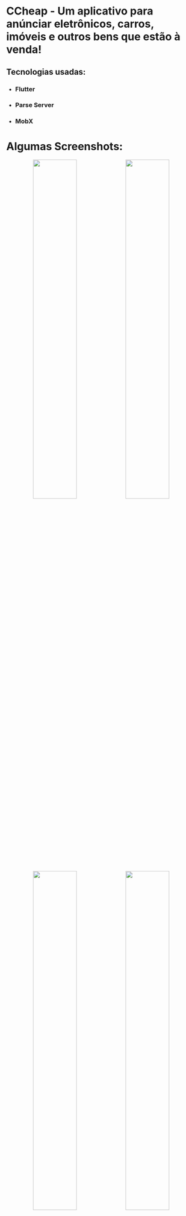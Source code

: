 # CCheap - Um aplicativo para anúnciar eletrônicos, carros, imóveis e outros bens que estão à venda!

## Tecnologias usadas:

- ### Flutter
- ### Parse Server
- ### MobX

# Algumas Screenshots:

<p align="center">
    <img width="48%" src="https://i.imgur.com/TukMbqN.png">
    <img width="48%" src="https://i.imgur.com/xdAfzlW.png">
</p>

<p align="center">
    <img width="48%" src="https://i.imgur.com/D0UdTY6.png">
    <img width="48%" src="https://i.imgur.com/HFTxFtf.png">
</p>

<p align="center">
    <img width="48%" src="https://i.imgur.com/g6frIX2.png">
    <img width="48%" src="https://i.imgur.com/rXhgmLe.png">
</p>